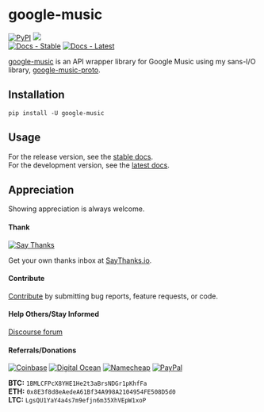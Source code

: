 # google-music

[![PyPI](https://img.shields.io/pypi/v/google-music.svg?label=PyPI)](https://pypi.org/project/google-music/)
![](https://img.shields.io/badge/Python-3.6%2B-blue.svg)  
[![Docs - Stable](https://img.shields.io/readthedocs/google-music/stable.svg?label=Docs%20%28Stable%29)](https://google-music.readthedocs.io/en/stable/)
[![Docs - Latest](https://img.shields.io/readthedocs/google-music/latest.svg?label=Docs%20%28Latest%29)](https://google-music.readthedocs.io/en/latest/)

[google-music](https://github.com/thebigmunch/google-music) is an API wrapper library for Google Music using my sans-I/O library,
[google-music-proto](https://github.com/thebigmunch/google-music-proto).


## Installation

``pip install -U google-music``


## Usage

For the release version, see the [stable docs](https://google-music.readthedocs.io/en/stable/).  
For the development version, see the [latest docs](https://google-music.readthedocs.io/en/latest/).


## Appreciation

Showing appreciation is always welcome.

#### Thank

[![Say Thanks](https://img.shields.io/badge/thank-thebigmunch-blue.svg?style=flat-square)](https://saythanks.io/to/thebigmunch)

Get your own thanks inbox at [SayThanks.io](https://saythanks.io/).

#### Contribute

[Contribute](https://github.com/thebigmunch/google-music/blob/master/.github/CONTRIBUTING.md) by submitting bug reports, feature requests, or code.

#### Help Others/Stay Informed

[Discourse forum](https://forum.thebigmunch.me/)

#### Referrals/Donations

[![Coinbase](https://img.shields.io/badge/Coinbase-referral-orange.svg?style=flat-square)](https://www.coinbase.com/join/52502f01e0fdd4d3ef000253) [![Digital Ocean](https://img.shields.io/badge/Digital_Ocean-referral-orange.svg?style=flat-square)](https://m.do.co/c/3823208a0597) [![Namecheap](https://img.shields.io/badge/Namecheap-referral-orange.svg?style=flat-square)](https://www.namecheap.com/?aff=67208) [![PayPal](https://img.shields.io/badge/PayPal-donate-brightgreen.svg?style=flat-square)](https://www.paypal.com/cgi-bin/webscr?cmd=_donations&business=DHDVLSYW8V8N4&lc=US&item_name=thebigmunch&currency_code=USD)

**BTC:** ``1BMLCFPcX8YHE1He2t3aBrsNDGr1pKhfFa``  
**ETH:** ``0x8E3f8d8eAedeA61Bf34A998A2104954FE508D5d0``  
**LTC:** ``LgsQU1YaY4a4s7m9efjn6m35XhVEpW1xoP``
